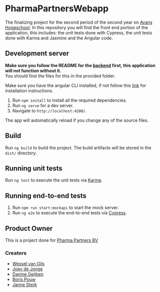 # PharmaPartnersWebapp

The finalizing project for the second period of the second year on [Avans Hogeschool](https://www.avans.nl/). In this repository you will find the front end portion of the application, this includes: the unit tests done with Cypress, the unit tests done with Karma and Jasmine and the Angular code.

## Development server

**Make sure you follow the README for the [backend](https://github.com/TheElementalDragon/pharma-partners-api) first, this application will not function without it.**  
You should find the files for this in the provided folder.  
  
Make sure you have the angular CLI installed, if not follow this [link](https://angular.io/cli) for installation instructions.  
  
1. Run `npm install` to install all the required dependencies.  
2. Run `ng serve` for a dev server. 
3. Navigate to `http://localhost:4200/`.
    
The app will automatically reload if you change any of the source files.

## Build

Run `ng build` to build the project. The build artifacts will be stored in the `dist/` directory.

## Running unit tests

Run `ng test` to execute the unit tests via [Karma](https://karma-runner.github.io).

## Running end-to-end tests

1. Run `npm run start:mockapi` to start the mock server.  
2. Run `ng e2e` to execute the end-to-end tests via [Cypress](https://www.cypress.io/).

## Product Owner

This is a project done for [Pharma Partners BV](https://www.pharma-partners.net/)

### Creators
- [Wessel van Gils](https://github.com/TheElementalDragon)
- [Joey de Jonge](https://github.com/JoeydeJongeAvans)
- [Danine Geijben](https://github.com/dan00n1)
- [Boris Pouw](https://github.com/BPouw)
- [Janne Sterk](https://github.com/JanneS242)

